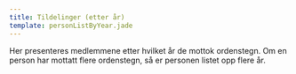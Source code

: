 ```yaml
---
title: Tildelinger (etter år)
template: personListByYear.jade
---
```


Her presenteres medlemmene etter hvilket år de mottok ordenstegn. Om en person har mottatt flere ordenstegn, så er personen listet opp flere år.